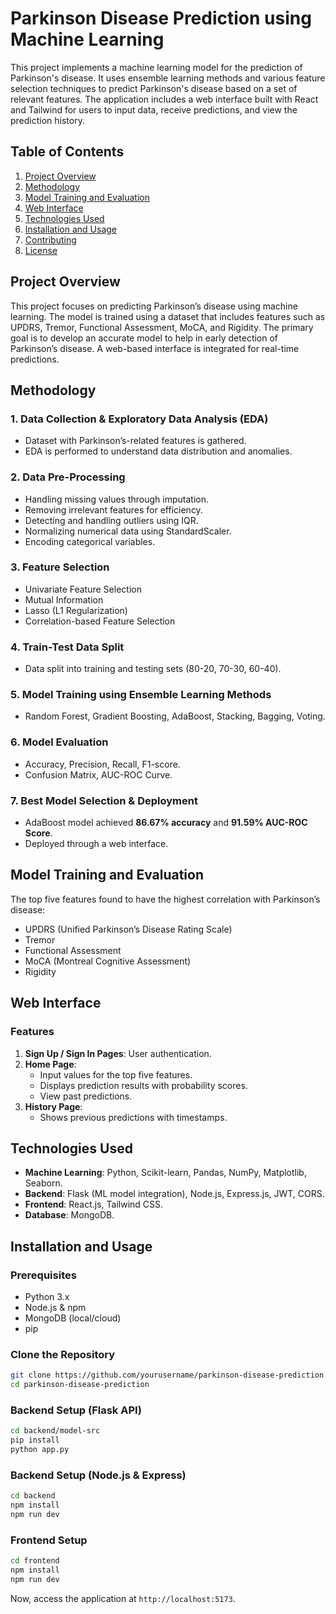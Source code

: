 # Parkinson Disease Prediction using Machine Learning

This project implements a machine learning model for the prediction of Parkinson's disease. It uses ensemble learning methods and various feature selection techniques to predict Parkinson's disease based on a set of relevant features. The application includes a web interface built with React and Tailwind for users to input data, receive predictions, and view the prediction history.

## Table of Contents

1. [Project Overview](#project-overview)
2. [Methodology](#methodology)
3. [Model Training and Evaluation](#model-training-and-evaluation)
4. [Web Interface](#web-interface)
5. [Technologies Used](#technologies-used)
6. [Installation and Usage](#installation-and-usage)
7. [Contributing](#contributing)
8. [License](#license)

## Project Overview

This project focuses on predicting Parkinson’s disease using machine learning. The model is trained using a dataset that includes features such as UPDRS, Tremor, Functional Assessment, MoCA, and Rigidity. The primary goal is to develop an accurate model to help in early detection of Parkinson’s disease. A web-based interface is integrated for real-time predictions.

## Methodology

### 1. Data Collection & Exploratory Data Analysis (EDA)
- Dataset with Parkinson’s-related features is gathered.
- EDA is performed to understand data distribution and anomalies.

### 2. Data Pre-Processing
- Handling missing values through imputation.
- Removing irrelevant features for efficiency.
- Detecting and handling outliers using IQR.
- Normalizing numerical data using StandardScaler.
- Encoding categorical variables.

### 3. Feature Selection
- Univariate Feature Selection
- Mutual Information
- Lasso (L1 Regularization)
- Correlation-based Feature Selection

### 4. Train-Test Data Split
- Data split into training and testing sets (80-20, 70-30, 60-40).

### 5. Model Training using Ensemble Learning Methods
- Random Forest, Gradient Boosting, AdaBoost, Stacking, Bagging, Voting.

### 6. Model Evaluation
- Accuracy, Precision, Recall, F1-score.
- Confusion Matrix, AUC-ROC Curve.

### 7. Best Model Selection & Deployment
- AdaBoost model achieved **86.67% accuracy** and **91.59% AUC-ROC Score**.
- Deployed through a web interface.

## Model Training and Evaluation

The top five features found to have the highest correlation with Parkinson’s disease:
- UPDRS (Unified Parkinson’s Disease Rating Scale)
- Tremor
- Functional Assessment
- MoCA (Montreal Cognitive Assessment)
- Rigidity

## Web Interface

### Features
1. **Sign Up / Sign In Pages**: User authentication.
2. **Home Page**:
   - Input values for the top five features.
   - Displays prediction results with probability scores.
   - View past predictions.
3. **History Page**:
   - Shows previous predictions with timestamps.

## Technologies Used

- **Machine Learning**: Python, Scikit-learn, Pandas, NumPy, Matplotlib, Seaborn.
- **Backend**: Flask (ML model integration), Node.js, Express.js, JWT, CORS.
- **Frontend**: React.js, Tailwind CSS.
- **Database**: MongoDB.

## Installation and Usage

### Prerequisites
- Python 3.x
- Node.js & npm
- MongoDB (local/cloud)
- pip

### Clone the Repository
```bash
git clone https://github.com/yourusername/parkinson-disease-prediction.git
cd parkinson-disease-prediction
```

### Backend Setup (Flask API)
```bash
cd backend/model-src
pip install 
python app.py
```

### Backend Setup (Node.js & Express)
```bash
cd backend
npm install
npm run dev
```

### Frontend Setup 
```bash
cd frontend
npm install
npm run dev
```

Now, access the application at `http://localhost:5173`.

